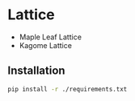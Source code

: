 # Lattice
- Maple Leaf Lattice
- Kagome Lattice


## Installation
```bash
pip install -r ./requirements.txt
```